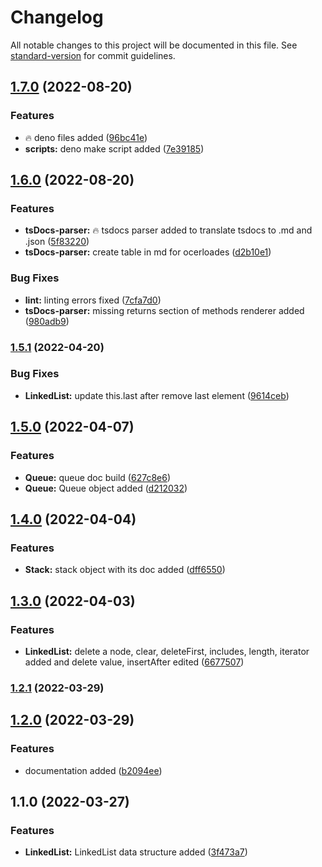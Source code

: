 # Changelog

All notable changes to this project will be documented in this file. See [standard-version](https://github.com/conventional-changelog/standard-version) for commit guidelines.

## [1.7.0](https://github.com/samavati/tsds/compare/v1.6.0...v1.7.0) (2022-08-20)


### Features

* :fire: deno files added ([96bc41e](https://github.com/samavati/tsds/commit/96bc41e5c7bfc59620229b28241f68585beaac67))
* **scripts:** deno make script added ([7e39185](https://github.com/samavati/tsds/commit/7e3918541e0469eedef9a06851376aaf23e7d02c))

## [1.6.0](https://github.com/samavati/tsds/compare/v1.5.1...v1.6.0) (2022-08-20)


### Features

* **tsDocs-parser:** :fire: tsdocs parser added to translate tsdocs to .md and .json ([5f83220](https://github.com/samavati/tsds/commit/5f8322046d32b4753b522c12cd8f5932b78932fa))
* **tsDocs-parser:** create table in md for ocerloades ([d2b10e1](https://github.com/samavati/tsds/commit/d2b10e17a3e0fd900f016a1dbf992fe2133974f9))


### Bug Fixes

* **lint:** linting errors fixed ([7cfa7d0](https://github.com/samavati/tsds/commit/7cfa7d091aab7ff6a6ea4fc48ccfbf744dc62eac))
* **tsDocs-parser:** missing returns section of methods renderer added ([980adb9](https://github.com/samavati/tsds/commit/980adb9a0309cfd8ad60a1c725ba6f799e0cd2af))

### [1.5.1](https://github.com/samavati/tsds/compare/v1.5.0...v1.5.1) (2022-04-20)


### Bug Fixes

* **LinkedList:** update this.last after remove last element ([9614ceb](https://github.com/samavati/tsds/commit/9614cebe41a941335a22844b6a6f2938048bd838))

## [1.5.0](https://github.com/samavati/tsds/compare/v1.4.0...v1.5.0) (2022-04-07)


### Features

* **Queue:** queue doc build ([627c8e6](https://github.com/samavati/tsds/commit/627c8e6622ef212636c8c22b0996d1a0d6c56318))
* **Queue:** Queue object added ([d212032](https://github.com/samavati/tsds/commit/d212032cc8ba95cf9c6dd3e0b38d21f33fd92198))

## [1.4.0](https://github.com/samavati/tsds/compare/v1.3.0...v1.4.0) (2022-04-04)


### Features

* **Stack:** stack object with its doc added ([dff6550](https://github.com/samavati/tsds/commit/dff655031cd2707f3aa93c73438f752a01d1658d))

## [1.3.0](https://github.com/samavati/tsds/compare/v1.2.1...v1.3.0) (2022-04-03)


### Features

* **LinkedList:** delete a node, clear, deleteFirst, includes, length, iterator added and delete value, insertAfter edited ([6677507](https://github.com/samavati/tsds/commit/6677507c1570e93f90cfd5fcce6f1f5ae073e1e3))

### [1.2.1](https://github.com/samavati/tsds/compare/v1.2.0...v1.2.1) (2022-03-29)

## [1.2.0](https://github.com/samavati/tsds/compare/v1.1.0...v1.2.0) (2022-03-29)


### Features

* documentation added ([b2094ee](https://github.com/samavati/tsds/commit/b2094ee934d33d2f111ef3a60441cfdaed3ae77a))

## 1.1.0 (2022-03-27)


### Features

* **LinkedList:** LinkedList data structure added ([3f473a7](https://github.com/samavati/tsds/commit/3f473a738fe177fe12c6351621c7533ef8c00551))
